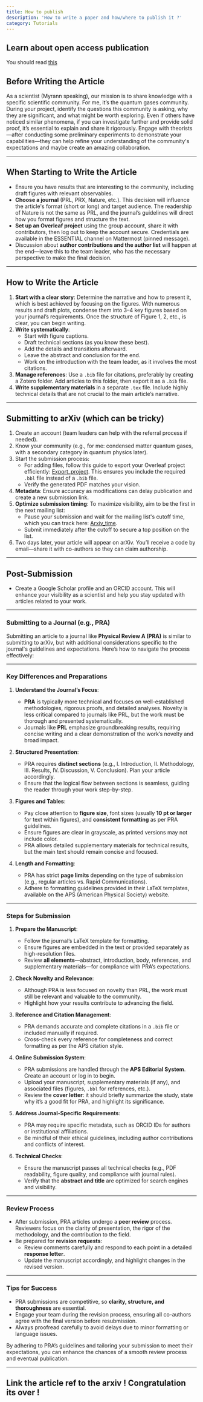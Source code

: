 ```yaml
---
title: How to publish
description: 'How to write a paper and how/where to publish it ?'
category: Tutorials
---
```


## Learn about open access publication

You should read [this](https://www.inp.cnrs.fr/sites/institut_inp/files/download-file/Fiche_Publier%20%C3%A0%20l%27INP_2022_web_VF.pdf)



## **Before Writing the Article**
As a scientist (Myrann speaking), our mission is to share knowledge with a specific scientific community. For me, it’s the quantum gases community. During your project, identify the questions this community is asking, why they are significant, and what might be worth exploring. Even if others have noticed similar phenomena, if you can investigate further and provide solid proof, it’s essential to explain and share it rigorously. Engage with theorists—after conducting some preliminary experiments to demonstrate your capabilities—they can help refine your understanding of the community's expectations and maybe create an amazing collaboration.

---

## **When Starting to Write the Article**
- Ensure you have results that are interesting to the community, including draft figures with relevant observables.
- **Choose a journal** (PRL, PRX, Nature, etc.). This decision will influence the article's format (short or long) and target audience. The readership of Nature is not the same as PRL, and the journal’s guidelines will direct how you format figures and structure the text.
- **Set up an Overleaf project** using the group account, share it with contributors, then log out to keep the account secure. Credentials are available in the ESSENTIAL channel on Mattermost (pinned message).
- Discussion about **author contributions and the author list** will happen at the end—leave this to the team leader, who has the necessary perspective to make the final decision.

---

## **How to Write the Article**
1. **Start with a clear story**: Determine the narrative and how to present it, which is best achieved by focusing on the figures. With numerous results and draft plots, condense them into 3–4 key figures based on your journal’s requirements. Once the structure of Figure 1, 2, etc., is clear, you can begin writing.
2. **Write systematically**: 
   - Start with figure captions.
   - Draft technical sections (as you know these best).
   - Add the details and transitions afterward.
   - Leave the abstract and conclusion for the end.
   - Work on the introduction with the team leader, as it involves the most citations.
3. **Manage references**: Use a `.bib` file for citations, preferably by creating a Zotero folder. Add articles to this folder, then export it as a `.bib` file.
4. **Write supplementary materials** in a separate `.tex` file. Include highly technical details that are not crucial to the main article’s narrative.

---

## **Submitting to arXiv (which can be tricky)**
1. Create an account (team leaders can help with the referral process if needed).
2. Know your community (e.g., for me: condensed matter quantum gases, with a secondary category in quantum physics later).
3. Start the submission process:
   - For adding files, follow this guide to export your Overleaf project efficiently: [Export_project](https://www.overleaf.com/learn/how-to/How_do_I_download_the_automatically_generated_files_(e.g._.bbl%2C_.aux%2C_.ind%2C_.gls)_for_my_project%3F_My_publisher_asked_me_to_include_them_in_my_submission). This ensures you include the required `.bbl` file instead of a `.bib` file.
   - Verify the generated PDF matches your vision.
4. **Metadata**: Ensure accuracy as modifications can delay publication and create a new submission link.
5. **Optimize submission timing**: To maximize visibility, aim to be the first in the next mailing list:
   - Pause your submission and wait for the mailing list's cutoff time, which you can track here: [Arxiv_time](https://arxiv.org/localtime).
   - Submit immediately after the cutoff to secure a top position on the list.
6. Two days later, your article will appear on arXiv. You’ll receive a code by email—share it with co-authors so they can claim authorship.

---

## **Post-Submission**
- Create a Google Scholar profile and an ORCID account. This will enhance your visibility as a scientist and help you stay updated with articles related to your work.

---

### **Submitting to a Journal (e.g., PRA)**

Submitting an article to a journal like **Physical Review A (PRA)** is similar to submitting to arXiv, but with additional considerations specific to the journal's guidelines and expectations. Here’s how to navigate the process effectively:

---

### **Key Differences and Preparations**
1. **Understand the Journal’s Focus**: 
   - **PRA** is typically more technical and focuses on well-established methodologies, rigorous proofs, and detailed analyses. Novelty is less critical compared to journals like PRL, but the work must be thorough and presented systematically.
   - Journals like **PRL** emphasize groundbreaking results, requiring concise writing and a clear demonstration of the work’s novelty and broad impact.

2. **Structured Presentation**:
   - PRA requires **distinct sections** (e.g., I. Introduction, II. Methodology, III. Results, IV. Discussion, V. Conclusion). Plan your article accordingly.
   - Ensure that the logical flow between sections is seamless, guiding the reader through your work step-by-step.

3. **Figures and Tables**:
   - Pay close attention to **figure size**, font sizes (usually **10 pt or larger** for text within figures), and **consistent formatting** as per PRA guidelines.
   - Ensure figures are clear in grayscale, as printed versions may not include color.
   - PRA allows detailed supplementary materials for technical results, but the main text should remain concise and focused.

4. **Length and Formatting**:
   - PRA has strict **page limits** depending on the type of submission (e.g., regular articles vs. Rapid Communications).
   - Adhere to formatting guidelines provided in their LaTeX templates, available on the APS (American Physical Society) website.

---

### **Steps for Submission**
1. **Prepare the Manuscript**:
   - Follow the journal’s LaTeX template for formatting.
   - Ensure figures are embedded in the text or provided separately as high-resolution files.
   - Review **all elements**—abstract, introduction, body, references, and supplementary materials—for compliance with PRA’s expectations.

2. **Check Novelty and Relevance**:
   - Although PRA is less focused on novelty than PRL, the work must still be relevant and valuable to the community.
   - Highlight how your results contribute to advancing the field.

3. **Reference and Citation Management**:
   - PRA demands accurate and complete citations in a `.bib` file or included manually if required.
   - Cross-check every reference for completeness and correct formatting as per the APS citation style.

4. **Online Submission System**:
   - PRA submissions are handled through the **APS Editorial System**. Create an account or log in to begin.
   - Upload your manuscript, supplementary materials (if any), and associated files (figures, `.bbl` for references, etc.).
   - Review the **cover letter**: it should briefly summarize the study, state why it’s a good fit for PRA, and highlight its significance.

5. **Address Journal-Specific Requirements**:
   - PRA may require specific metadata, such as ORCID IDs for authors or institutional affiliations.
   - Be mindful of their ethical guidelines, including author contributions and conflicts of interest.

6. **Technical Checks**:
   - Ensure the manuscript passes all technical checks (e.g., PDF readability, figure quality, and compliance with journal rules).
   - Verify that the **abstract and title** are optimized for search engines and visibility.

---

### **Review Process**
- After submission, PRA articles undergo a **peer review** process. Reviewers focus on the clarity of presentation, the rigor of the methodology, and the contribution to the field.
- Be prepared for **revision requests**:
   - Review comments carefully and respond to each point in a detailed **response letter**.
   - Update the manuscript accordingly, and highlight changes in the revised version.

---

### **Tips for Success**
- PRA submissions are competitive, so **clarity, structure, and thoroughness** are essential.
- Engage your team during the revision process, ensuring all co-authors agree with the final version before resubmission.
- Always proofread carefully to avoid delays due to minor formatting or language issues.

By adhering to PRA’s guidelines and tailoring your submission to meet their expectations, you can enhance the chances of a smooth review process and eventual publication.

---

## Link the article ref to the arxiv ! Congratulation its over !